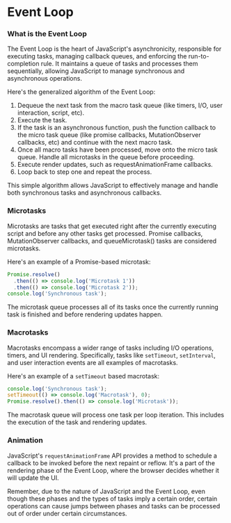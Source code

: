 # Event Loop

### What is the Event Loop
The Event Loop is the heart of JavaScript's asynchronicity, responsible for executing tasks, managing callback queues, and enforcing the run-to-completion rule. It maintains a queue of tasks and processes them sequentially, allowing JavaScript to manage synchronous and asynchronous operations.

Here's the generalized algorithm of the Event Loop:

1. Dequeue the next task from the macro task queue (like timers, I/O, user interaction, script, etc).
2. Execute the task.
3. If the task is an asynchronous function, push the function callback to the micro task queue (like promise callbacks, MutationObserver callbacks, etc) and continue with the next macro task.
4. Once all macro tasks have been processed, move onto the micro task queue. Handle all microtasks in the queue before proceeding.
5. Execute render updates, such as requestAnimationFrame callbacks.
6. Loop back to step one and repeat the process.

This simple algorithm allows JavaScript to effectively manage and handle both synchronous tasks and asynchronous callbacks.

### Microtasks
Microtasks are tasks that get executed right after the currently executing script and before any other tasks get processed. Promise callbacks, MutationObserver callbacks, and queueMicrotask() tasks are considered microtasks.

Here's an example of a Promise-based microtask:

```javascript
Promise.resolve()
  .then(() => console.log('Microtask 1'))
  .then(() => console.log('Microtask 2'));
console.log('Synchronous task');
```

The microtask queue processes all of its tasks once the currently running task is finished and before rendering updates happen.

### Macrotasks
Macrotasks encompass a wider range of tasks including I/O operations, timers, and UI rendering. Specifically, tasks like `setTimeout`, `setInterval`, and user interaction events are all examples of macrotasks.

Here's an example of a `setTimeout` based macrotask:

```javascript
console.log('Synchronous task');
setTimeout(() => console.log('Macrotask'), 0);
Promise.resolve().then(() => console.log('Microtask'));
```

The macrotask queue will process one task per loop iteration. This includes the execution of the task and rendering updates.

### Animation
JavaScript's `requestAnimationFrame` API provides a method to schedule a callback to be invoked before the next repaint or reflow. It's a part of the rendering phase of the Event Loop, where the browser decides whether it will update the UI.

Remember, due to the nature of JavaScript and the Event Loop, even though these phases and the types of tasks imply a certain order, certain operations can cause jumps between phases and tasks can be processed out of order under certain circumstances.
